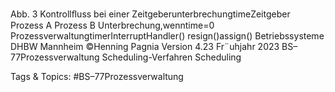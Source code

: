 Abb. 3 Kontrollﬂuss bei einer ZeitgeberunterbrechungtimeZeitgeber Prozess A Prozess B
Unterbrechung,wenntime=0
ProzessverwaltungtimerInterruptHandler()
resign()assign()
Betriebssysteme DHBW Mannheim ©Henning Pagnia Version 4.23 Fr¨uhjahr 2023 BS–77Prozessverwaltung Scheduling-Verfahren Scheduling

   Tags & Topics:
   #BS–77Prozessverwaltung
